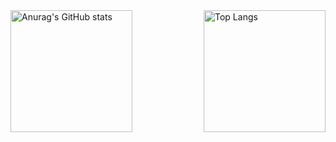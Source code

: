 <div style="display: flex; justify-content: space-between;">
  <img src="https://github-readme-stats.vercel.app/api?username=dadazhangn" alt="Anurag's GitHub stats" style="height: 195px;" />
  <img src="https://github-readme-stats.vercel.app/api/top-langs/?username=dadazhangn" alt="Top Langs" style="height: 195px;" />
</div>

